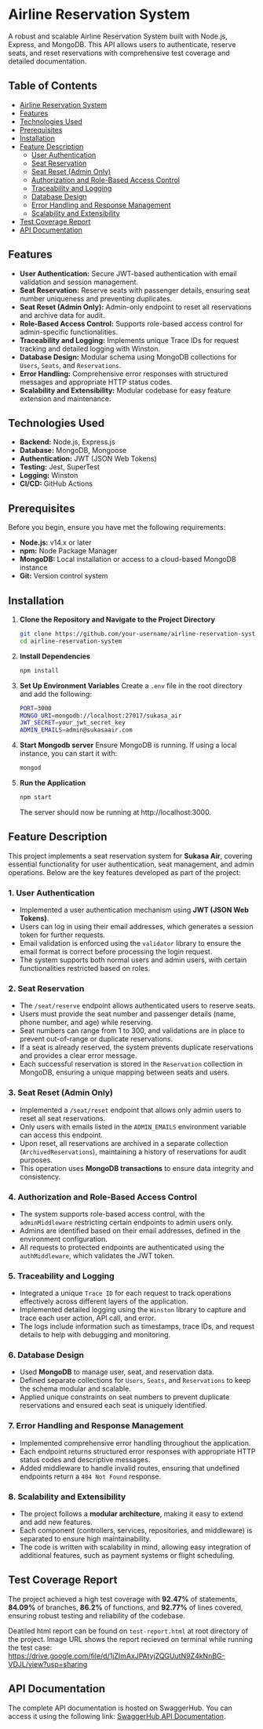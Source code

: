 # Airline Reservation System
A robust and scalable Airline Reservation System built with Node.js, Express, and MongoDB. This API allows users to authenticate, reserve seats, and reset reservations with comprehensive test coverage and detailed documentation.

## Table of Contents

- [Airline Reservation System](#airline-reservation-system)
- [Features](#features)
- [Technologies Used](#technologies-used)
- [Prerequisites](#prerequisites)
- [Installation](#installation)
- [Feature Description](#feature-description)
  - [User Authentication](#1-user-authentication)
  - [Seat Reservation](#2-seat-reservation)
  - [Seat Reset (Admin Only)](#3-seat-reset-admin-only)
  - [Authorization and Role-Based Access Control](#4-authorization-and-role-based-access-control)
  - [Traceability and Logging](#5-traceability-and-logging)
  - [Database Design](#6-database-design)
  - [Error Handling and Response Management](#7-error-handling-and-response-management)
  - [Scalability and Extensibility](#8-scalability-and-extensibility)
- [Test Coverage Report](#test-coverage-report)
- [API Documentation](#api-documentation)


## Features

- **User Authentication:** Secure JWT-based authentication with email validation and session management.
- **Seat Reservation:** Reserve seats with passenger details, ensuring seat number uniqueness and preventing duplicates.
- **Seat Reset (Admin Only):** Admin-only endpoint to reset all reservations and archive data for audit.
- **Role-Based Access Control:** Supports role-based access control for admin-specific functionalities.
- **Traceability and Logging:** Implements unique Trace IDs for request tracking and detailed logging with Winston.
- **Database Design:** Modular schema using MongoDB collections for `Users`, `Seats`, and `Reservations`.
- **Error Handling:** Comprehensive error responses with structured messages and appropriate HTTP status codes.
- **Scalability and Extensibility:** Modular codebase for easy feature extension and maintenance.


## Technologies Used

- **Backend:** Node.js, Express.js
- **Database:** MongoDB, Mongoose
- **Authentication:** JWT (JSON Web Tokens)
- **Testing:** Jest, SuperTest
- **Logging:** Winston
- **CI/CD:** GitHub Actions

## Prerequisites

Before you begin, ensure you have met the following requirements:

- **Node.js:** v14.x or later
- **npm:** Node Package Manager
- **MongoDB:** Local installation or access to a cloud-based MongoDB instance
- **Git:** Version control system

## Installation

1. **Clone the Repository and Navigate to the Project Directory**

     ```bash
     git clone https://github.com/your-username/airline-reservation-system.git
     cd airline-reservation-system
     ```
2. **Install Dependencies**
     ```bash
     npm install
     ```
3. **Set Up Environment Variables**
   Create a `.env` file in the root directory and add the following:
   
    ```bash
    PORT=3000
    MONGO_URI=mongodb://localhost:27017/sukasa_air
    JWT_SECRET=your_jwt_secret_key
    ADMIN_EMAILS=admin@sukasaair.com
    ```
4. **Start Mongodb server**
   Ensure MongoDB is running. If using a local instance, you can start it with:
     ```bash
     mongod
     ```
5. **Run the Application**
     ```bash
     npm start
     ```
     The server should now be running at http://localhost:3000.
  
## Feature Description

This project implements a seat reservation system for **Sukasa Air**, covering essential functionality for user authentication, seat management, and admin operations. Below are the key features developed as part of the project:

### 1. **User Authentication**
   - Implemented a user authentication mechanism using **JWT (JSON Web Tokens)**.
   - Users can log in using their email addresses, which generates a session token for further requests.
   - Email validation is enforced using the `validator` library to ensure the email format is correct before processing the login request.
   - The system supports both normal users and admin users, with certain functionalities restricted based on roles.

### 2. **Seat Reservation**
   - The `/seat/reserve` endpoint allows authenticated users to reserve seats.
   - Users must provide the seat number and passenger details (name, phone number, and age) while reserving.
   - Seat numbers can range from 1 to 300, and validations are in place to prevent out-of-range or duplicate reservations.
   - If a seat is already reserved, the system prevents duplicate reservations and provides a clear error message.
   - Each successful reservation is stored in the `Reservation` collection in MongoDB, ensuring a unique mapping between seats and users.

### 3. **Seat Reset (Admin Only)**
   - Implemented a `/seat/reset` endpoint that allows only admin users to reset all seat reservations.
   - Only users with emails listed in the `ADMIN_EMAILS` environment variable can access this endpoint.
   - Upon reset, all reservations are archived in a separate collection (`ArchivedReservations`), maintaining a history of reservations for audit purposes.
   - This operation uses **MongoDB transactions** to ensure data integrity and consistency.

### 4. **Authorization and Role-Based Access Control**
   - The system supports role-based access control, with the `adminMiddleware` restricting certain endpoints to admin users only.
   - Admins are identified based on their email addresses, defined in the environment configuration.
   - All requests to protected endpoints are authenticated using the `authMiddleware`, which validates the JWT token.

### 5. **Traceability and Logging**
   - Integrated a unique `Trace ID` for each request to track operations effectively across different layers of the application.
   - Implemented detailed logging using the `Winston` library to capture and trace each user action, API call, and error.
   - The logs include information such as timestamps, trace IDs, and request details to help with debugging and monitoring.

### 6. **Database Design**
   - Used **MongoDB** to manage user, seat, and reservation data.
   - Defined separate collections for `Users`, `Seats`, and `Reservations` to keep the schema modular and scalable.
   - Applied unique constraints on seat numbers to prevent duplicate reservations and ensured each seat is uniquely identified.

### 7. **Error Handling and Response Management**
   - Implemented comprehensive error handling throughout the application.
   - Each endpoint returns structured error responses with appropriate HTTP status codes and descriptive messages.
   - Added middleware to handle invalid routes, ensuring that undefined endpoints return a `404 Not Found` response.

### 8. **Scalability and Extensibility**
   - The project follows a **modular architecture**, making it easy to extend and add new features.
   - Each component (controllers, services, repositories, and middleware) is separated to ensure high maintainability.
   - The code is written with scalability in mind, allowing easy integration of additional features, such as payment systems or flight scheduling.

## Test Coverage Report
The project achieved a high test coverage with **92.47%** of statements, **84.09%** of branches, **86.2%** of functions, and **92.77%** of lines covered, ensuring robust testing and reliability of the codebase.

Deatiled html report can be found on `test-report.html` at root directory of the project. 
Image URL shows the report recieved on terminal while running the test case: https://drive.google.com/file/d/1jZImAxJPAtyjZQGUutN9Z4kNnBG-VDJL/view?usp=sharing


## API Documentation
The complete API documentation is hosted on SwaggerHub. You can access it using the following link: [SwaggerHub API Documentation](<https://app.swaggerhub.com/apis/ASHUG6799/seat-reservation_api/1.0.0>).

